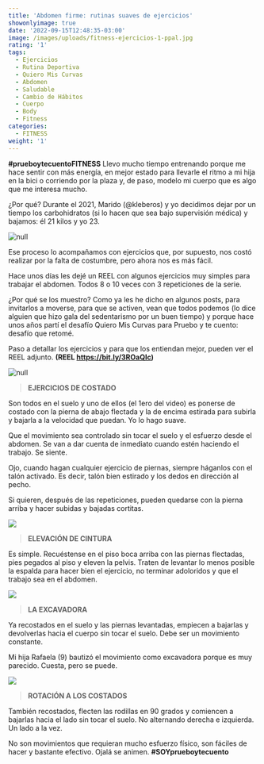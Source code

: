 ```yaml
---
title: 'Abdomen firme: rutinas suaves de ejercicios'
showonlyimage: true
date: '2022-09-15T12:48:35-03:00'
image: /images/uploads/fitness-ejercicios-1-ppal.jpg
rating: '1'
tags:
  - Ejercicios
  - Rutina Deportiva
  - Quiero Mis Curvas
  - Abdomen
  - Saludable
  - Cambio de Hábitos
  - Cuerpo
  - Body
  - Fitness
categories:
  - FITNESS
weight: '1'
---
```

**\#prueboytecuentoFITNESS** Llevo mucho tiempo entrenando porque me hace sentir con más energía, en mejor estado para llevarle el ritmo a mi hija en la bici o corriendo por la plaza y, de paso, modelo mi cuerpo que es algo que me interesa mucho.

<!--more-->

¿Por qué? Durante el 2021, Marido (@kleberos) y yo decidimos dejar por un tiempo los carbohidratos (si lo hacen que sea bajo supervisión médica) y bajamos: él 21 kilos y yo 23. 

![null](/images/uploads/fitness-ejercicios-1-ppal.jpg)

Ese proceso lo acompañamos con ejercicios que, por supuesto, nos costó realizar por la falta de costumbre, pero ahora nos es más fácil.

Hace unos días les dejé un REEL con algunos ejercicios muy simples para trabajar el abdomen. Todos 8 o 10 veces con 3 repeticiones de la serie.

¿Por qué se los muestro? Como ya les he dicho en algunos posts, para invitarlos a moverse, para que se activen, vean que todos podemos (lo dice alguien que hizo gala del sedentarismo por un buen tiempo) y porque hace unos años partí el desafío Quiero Mis Curvas para Pruebo y te cuento: desafío que retomé.

Paso a detallar los ejercicios y para que los entiendan mejor, pueden ver el REEL adjunto. **(REEL https://bit.ly/3ROaQIc)**

![null](/images/uploads/fitness-ejercicios-pierna-arriba-y-abajo.jpg)

> **EJERCICIOS DE COSTADO**

Son todos en el suelo y uno de ellos (el 1ero del video) es ponerse de costado con la pierna de abajo flectada y la de encima estirada para subirla y bajarla a la velocidad que puedan. Yo lo hago suave. 

Que el movimiento sea controlado sin tocar el suelo y el esfuerzo desde el abdomen. Se van a dar cuenta de inmediato cuando estén haciendo el trabajo. Se siente.

Ojo, cuando hagan cualquier ejercicio de piernas, siempre háganlos con el talón activado. Es decir, talón bien estirado y los dedos en dirección al pecho. 

Si quieren, después de las repeticiones, pueden quedarse con la pierna arriba y hacer subidas y bajadas cortitas.

![](/images/uploads/fitness-ejercicios-1-elevacio-n-cintura.jpg)

> **ELEVACIÓN DE CINTURA**

Es simple. Recuéstense en el piso boca arriba con las piernas flectadas, pies pegados al piso y eleven la pelvis. Traten de levantar lo menos posible la espalda para hacer bien el ejercicio, no terminar adoloridos y que el trabajo sea en el abdomen.

![](/images/uploads/fitness-ejercicios-1-excavadora.jpg)

> **LA EXCAVADORA**

Ya recostados en el suelo y las piernas levantadas, empiecen a bajarlas y devolverlas hacia el cuerpo sin tocar el suelo. Debe ser un movimiento constante. 

Mi hija Rafaela (9) bautizó el movimiento como excavadora porque es muy parecido. Cuesta, pero se puede.

![](/images/uploads/fitness-ejercicios-1-ambas-piernas-abajo.jpg)

> **ROTACIÓN A LOS COSTADOS**

También recostados, flecten las rodillas en 90 grados y comiencen a bajarlas hacia el lado sin tocar el suelo. No alternando derecha e izquierda. Un lado a la vez.

No son movimientos que requieran mucho esfuerzo físico, son fáciles de hacer y bastante efectivo. Ojalá se animen. **\#SOYprueboytecuento**
